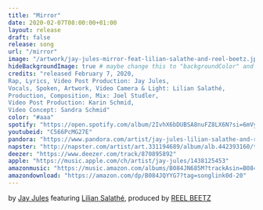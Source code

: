 ```yaml
---
title: "Mirror"
date: 2020-02-07T08:00:00+01:00
layout: release
draft: false
release: song
url: "/mirror"
image: "/artwork/jay-jules-mirror-feat-lilian-salathe-and-reel-beetz.jpg"
hideBackgroundImage: true # maybe change this to "backgroundColor" and don't show image if set...
credits: "released February 7, 2020,
Rap, Lyrics, Video Post Production: Jay Jules,
Vocals, Spoken, Artwork, Video Camera & Light: Lilian Salathé, 
Production, Composition, Mix: Joel Studler, 
Video Post Production: Karin Schmid, 
Video Concept: Sandra Schmid"
color: "#aaa"
spotify: "https://open.spotify.com/album/2IvhX6bDUBSA8nuFZ8LX6N?si=6mVyd5MRSPeVed7XRv9umw"
youtubeid: "C566PcMG27E"
pandora: "https://www.pandora.com/artist/jay-jules-lilian-salathe-and-reel-beetz/mirror-single-explicit/mirror/TRX9fchczcKJjlg"
napster: "http://napster.com/artist/art.331194689/album/alb.442393160/track/tra.442393162"
deezer: "https://www.deezer.com/track/870895892"
apple: "https://music.apple.com/ch/artist/jay-jules/1438125453"
amazonmusic: "https://music.amazon.com/albums/B084JN685M?trackAsin=B084JQYYG7&do=play"
amazondownload: "https://amazon.com/dp/B084JQYYG7?tag=songlink0d-20"
---
```


by [Jay Jules](https://jayjules.net) featuring [Lilian Salathé](http://liliansalathe.ch), produced by [REEL BEETZ](https://reelbeetz.ch)
